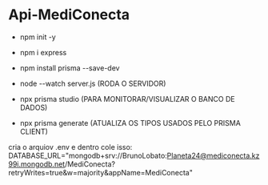 # Api-MediConecta

- npm init -y 

- npm i express

- npm install prisma --save-dev

- node --watch server.js (RODA O SERVIDOR)

- npx prisma studio (PARA MONITORAR/VISUALIZAR O BANCO DE DADOS)

- npx prisma generate (ATUALIZA OS TIPOS USADOS PELO PRISMA CLIENT)



cria o arquiov .env e dentro cole isso:
DATABASE_URL="mongodb+srv://BrunoLobato:Planeta24@mediconecta.kz99i.mongodb.net/MediConecta?retryWrites=true&w=majority&appName=MediConecta"
